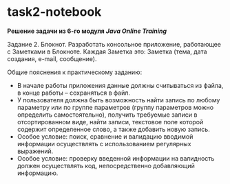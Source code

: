 # task2-notebook

**Решение задачи из 6-го модуля _Java Online Training_**

Задание 2. Блокнот. Разработать консольное приложение, работающее с Заметками
в Блокноте. Каждая Заметка это: Заметка (тема, дата создания, e-mail, сообщение).

Общие пояснения к практическому заданию:
- В начале работы приложения данные должны считываться из файла, в конце
работы – сохраняться в файл.
- У пользователя должна быть возможность найти запись по любому параметру
или по группе параметров (группу параметров можно определить
самостоятельно), получить требуемые записи в отсортированном виде, найти
записи, текстовое поле которой содержит определенное слово, а также
добавить новую запись.
- Особое условие: поиск, сравнение и валидацию вводимой информации
осуществлять с использованием регулярных выражений.
- Особое условие: проверку введенной информации на валидность должен
осуществлять код, непосредственно добавляющий информацию.
